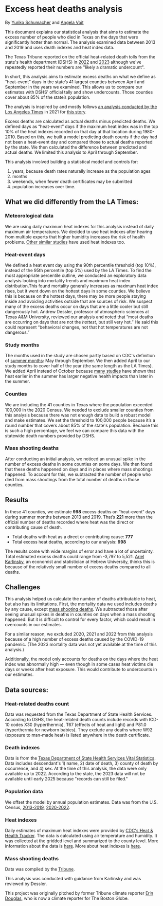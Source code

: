 # Excess heat deaths analysis

By [Yuriko Schumacher](https://www.texastribune.org/about/staff/yuriko-schumacher/) and [Angela Voit](https://github.com/angevoit)

This document explains our statistical analysis that aims to estimate the excess number of people who died in Texas on the days that were significantly hotter than normal. The analysis examined data between 2013 and 2019 and uses death indexes and heat index data.

The Texas Tribune reported on the official heat-related death tolls from the state's health department (DSHS) in [2022](https://www.texastribune.org/2023/01/26/texas-heat-deaths-migrants-climate-change/) and [2023](https://www.texastribune.org/2024/01/12/texas-heat-deaths-2023-record-climate-change/) although we've repeatedly reported their numbers are "likely a dramatic undercount".

In short, this analysis aims to estimate excess deaths on what we define as “heat-event” days in the state’s 41 largest counties between April and September in the years we examined. This allows us to compare our estimates with DSHS' official tally and show undercounts. Those counties cover about 85% of the state’s population.

The analysis is inspired by and mostly follows [an analysis conducted by the Los Angeles Times](https://github.com/datadesk/extreme-heat-excess-deaths-analysis) in 2021 for [this story](https://www.latimes.com/projects/california-extreme-heat-deaths-show-climate-change-risks/). 

Excess deaths are calculated as actual deaths minus predicted deaths. We defined days as “heat-event” days if the maximum heat index was in the top 10% of the heat indexes recorded on that day at that location during 1980-2010. Based on this, we built a model predicting death counts if the day had not been a heat-event day and compared those to actual deaths reported by the state. We then calculated the difference between predicted and actual deaths. We limited this analysis to April through September.

This analysis involved building a statistical model and controls for:
1. years, because death rates naturally increase as the population ages
2. months
3. weekends, when fewer death certificates may be submitted
4. population increases over time.

## What we did differently from the LA Times:
### Meteorological data
We are using daily maximum heat indexes for this analysis instead of daily maximum air temperatures. We decided to use heat indexes after hearing from multiple experts that higher humidity increases the risk of health problems. [Other similar studies](https://jamanetwork.com/journals/jamanetworkopen/fullarticle/2792389) have used heat indexes too.
### Heat-event days
We defined a heat event day using the 90th percentile threshold (top 10%), instead of the 95th percentile (top 5%) used by the LA Times. To find the most appropriate percentile cutline, we conducted an exploratory data analysis looking into mortality trends and maximum heat index distribution.This found mortality generally increases as maximum heat index rises, but it went down on the hottest days in some counties. We believe this is because on the hottest days, there may be more people staying inside and avoiding activities outside that are sources of risk. We suspect many of the excess deaths occur on days that are a little cooler but still dangerously hot. Andrew Dessler, professor of atmospheric sciences at Texas A&M University, reviewed our analysis and noted that “most deaths are occurring on days that are not the *hottest*, but still very hot.” He said this could represent “behavioral changes, not that hot temperatures are not dangerous.”
### Study months
The months used in the study are chosen partly based on CDC's  definition of [summer months](https://ephtracking.cdc.gov/Applications/heatTracker/): May through September. We then added April to our study months to cover half of the year (the same length as the LA Times). We added April instead of October because [many studies](https://journals.ametsoc.org/configurable/content/journals$002fwcas$002f13$002f1$002fwcas-d-20-0083.1.xml?t:ac=journals%24002fwcas%24002f13%24002f1%24002fwcas-d-20-0083.1.xml) have shown that heat earlier in the summer has larger negative health impacts than later in the summer.
### Counties
We are including the 41 counties in Texas where the population exceeded 100,000 in the 2020 Census. We needed to exclude smaller counties from this analysis because there was not enough data to build a robust model and make estimates. We set the threshold to 100,000 people because it’s a round number that covers about 85% of the state's population. Because this is such a high percentage, we feel we can compare this data with the  statewide death numbers provided by DSHS.
### Mass shooting deaths
After conducting an initial analysis, we noticed an unusual spike in the number of excess deaths in some counties on some days. We then found that these deaths happened on days and in places where mass shootings happened. To account for this, we subtracted the number of people who died from mass shootings from the total number of deaths in those counties.

## Results
In these 41 counties, we estimate **998** excess deaths on “heat-event” days during summer months between 2013 and 2019. That’s **221** more than the official number of deaths recorded where heat was the direct or contributing cause of death. 

- Total deaths with heat as a direct or contributing cause: **777**
- Total excess heat deaths, according to our analysis: **998**

The results come with wide margins of error and have a lot of uncertainty. Total estimated excess deaths could range from -3,797 to 5,521. [Ariel Karlinsky](https://akarlinsky.github.io/), an economist and statistician at Hebrew University, thinks this is because of the relatively small number of excess deaths compared to all deaths.

## Challenges
This analysis helped us calculate the number of deaths attributable to heat, but also has its limitations. First, the mortality data we used includes deaths by any cause, except [mass shooting deaths](https://apps.texastribune.org/features/2019/texas-10-years-of-mass-shootings-timeline/). We subtracted those after seeing unusual spikes in deaths in counties on days when a mass shooting happened. But it is difficult to control for every factor, which could result in overcounts in our estimates.

For a similar reason, we excluded 2020, 2021 and 2022 from this analysis because of a high number of excess deaths caused by the COVID-19 pandemic. (The 2023 mortality data was not yet available at the time of this analysis.)

Additionally, the model only accounts for deaths on the days where the heat index was abnormally high — even though in some cases heat victims die days or weeks after heat exposure. This would contribute to undercounts in our estimates. 

## Data sources:
### Heat-related deaths count
Data was requested from the Texas Department of State Health Services. According to DSHS, the heat-related death counts include records with ICD-10 codes X30 (hyperthermia), T67 (effects of heat and light) and P81.0 (hyperthermia for newborn babies). They exclude any deaths where W92 (exposure to man-made heat) is listed anywhere in the death certificate.

### Death indexes
Data is from the [Texas Department of State Health Services Vital Statistics](https://www.dshs.texas.gov/vital-statistics/death-records/birth-death-indexes). Data includes descendant's 1) name, 2) date of death, 3) county of death by occurrence, and 4) sex. At the time of this analysis, the data were only available up to 2022. According to the state, the 2023 data will not be available until early 2025 because "records can still be filed."

### Population data
We offset the model by annual population estimates. Data was from the U.S. Census, [2013-2019](https://www.census.gov/data/datasets/time-series/demo/popest/2010s-counties-total.html), [2020-2022](https://www.census.gov/data/tables/time-series/demo/popest/2020s-counties-total.html).

### Heat indexes
Daily estimates of maximum heat indexes were provided by [CDC's Heat & Health Tracker](https://ephtracking.cdc.gov/Applications/heatTracker/). The data is calculated using air temperature and humidity. It was collected at the gridded level and summarized to the county level. More information about the data is [here](https://ephtracking.cdc.gov/indicatorPages?selectedContentAreaAbbreviation=35&selectedIndicatorId=97). More about heat indexes is [here](https://www.weather.gov/ama/heatindex).

### Mass shooting deaths
Data was compiled by the [Tribune](https://apps.texastribune.org/features/2019/texas-10-years-of-mass-shootings-timeline/).

This analysis was conducted with guidance from Karlinsky and was reviewed by Dessler.

This project was originally pitched by former Tribune climate reporter [Erin Douglas](https://www.bostonglobe.com/about/staff-list/staff/erin-douglas/), who is now a climate reporter for The Boston Globe.